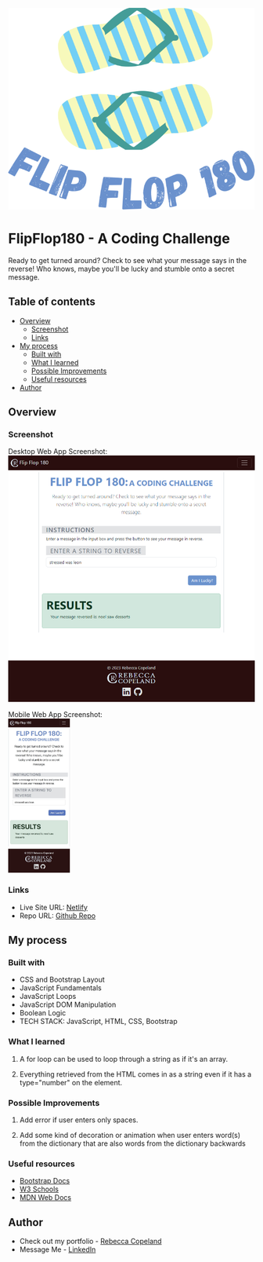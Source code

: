 ![Flip Flop 180 Logo](./img/FlipFlop180-blue-400.svg)
# FlipFlop180 - A Coding Challenge

Ready to get turned around? Check to see what your message says in the reverse! Who knows, maybe you'll be lucky and stumble onto a secret message.

## Table of contents

- [Overview](#overview)
  - [Screenshot](#screenshot)
  - [Links](#links)
- [My process](#my-process)
  - [Built with](#built-with)
  - [What I learned](#what-i-learned)
  - [Possible Improvements](#possible-improvements)
  - [Useful resources](#useful-resources)
- [Author](#author)

## Overview

### Screenshot

Desktop Web App Screenshot:
![Desktop Screenshot](./img/desktop-screenshot.png)

Mobile Web App Screenshot:
<br/>
<img src="./img/iphone-screenshot.JPG" width="25%" height="auto">

### Links

- Live Site URL: [Netlify](https://prismatic-lily-9887af.netlify.app/)
- Repo URL: [Github Repo](https://github.com/rebcop/FlipFlop180)

## My process

### Built with

- CSS and Bootstrap Layout
- JavaScript Fundamentals
- JavaScript Loops
- JavaScript DOM Manipulation
- Boolean Logic
- TECH STACK: JavaScript, HTML, CSS, Bootstrap

### What I learned

1. A for loop can be used to loop through a string as if it's an array.

2. Everything retrieved from the HTML comes in as a string even if it has a type="number" on the element.

### Possible Improvements

1. Add error if user enters only spaces.
   
3. Add some kind of decoration or animation when user enters word(s) from the dictionary that are also words from the dictionary backwards

### Useful resources

- [Bootstrap Docs](https://getbootstrap.com/docs/5.3/getting-started/introduction/)
- [W3 Schools](https://www.w3schools.com/js/)
- [MDN Web Docs](https://developer.mozilla.org/en-US/docs/Web/JavaScript)

## Author

- Check out my portfolio - [Rebecca Copeland](https://rebcop.dev/)
- Message Me - [LinkedIn](https://www.linkedin.com/in/rebcop/)
